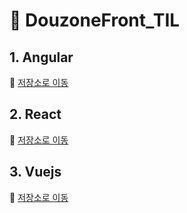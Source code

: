 # 📌 DouzoneFront_TIL

##  1. Angular
🔗 [저장소로 이동](https://github.com/Dev-lemongrab/DouzoneFront_TIL/tree/main/front-angular)
##  2. React
🔗 [저장소로 이동]()
##  3. Vuejs
🔗 [저장소로 이동]()
